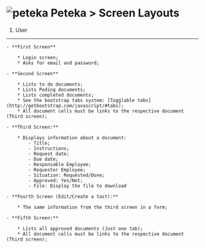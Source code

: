 ![peteka](https://dl.dropboxusercontent.com/u/85402777/peteca.png) Peteka > Screen Layouts
========

 1. User
 ---------
 	- **First Screen**

 		* Login screen;
		* Asks for email and password;

 	- **Second Screen**

	 	* Lists to do documents;
	 	* Lists Peding documents;
	 	* Lists completed documents;
		* See the bootstrap tabs system: [Togglable tabs](http://getbootstrap.com/javascript/#tabs);
	 	* All document cells must be links to the respective document (Third screen);

	- **Third Screen:**

	 	* Displays information about a document:
	 		- Title;
	 		- Instructions;
	 		- Request date;
	 		- Due date;
	 		- Responsable Employee;
	 		- Requester Employee;
	 		- Situation: Requested/Done;
	 		- Approved: Yes/Not;
	 		- File: Display the file to download

	- **Fourth Screen (Edit/Create a tast):**

	 	* The same information from the third screen in a form;

	- **Fifth Screen:**

	 	* Lists all approved documents (Just one tab);
		* All document cells must be links to the respective document (Third screen);
